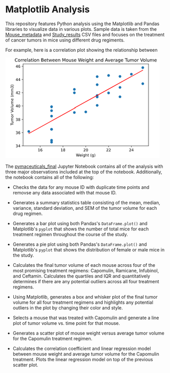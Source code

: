 # Matplotlib Analysis

This repository features Python analysis using the Matplotlib and Pandas libraries to visualize data in various plots. Sample data is taken from the [Mouse_metadata](https://github.com/lmfao415/Matplotlib-challenge/blob/main/data/Mouse_metadata.csv) and [Study_results](https://github.com/lmfao415/Matplotlib-challenge/blob/main/data/Study_results.csv) CSV files and focuses on the treatment of cancer tumors in mice using different drug regiments. 

For example, here is a correlation plot showing the relationship between

![sample](https://github.com/lmfao415/Matplotlib-challenge/blob/main/data/Screenshot%202021-04-11%20153234.png?raw=true)

The [pymaceuticals_final](https://github.com/lmfao415/Matplotlib-challenge/blob/main/pymaceuticals_final.ipynb) Jupyter Notebook contains all of the analysis with three major observations included at the top of the notebook. Additionally, the notebook contains all of the following:

* Checks the data for any mouse ID with duplicate time points and removse any data associated with that mouse ID.

* Generates a summary statistics table consisting of the mean, median, variance, standard deviation, and SEM of the tumor volume for each drug regimen.

* Generates a bar plot using both Pandas's `DataFrame.plot()` and Matplotlib's `pyplot` that shows  the number of total mice for each treatment regimen throughout the course of the study.

* Generates a pie plot using both Pandas's `DataFrame.plot()` and Matplotlib's `pyplot` that shows the distribution of female or male mice in the study.

* Calculates the final tumor volume of each mouse across four of the most promising treatment regimens: Capomulin, Ramicane, Infubinol, and Ceftamin. Calculates the quartiles and IQR and quantitatively determines if there are any potential outliers across all four treatment regimens.

* Using Matplotlib, generates a box and whisker plot of the final tumor volume for all four treatment regimens and highlights any potential outliers in the plot by changing their color and style.

* Selects a mouse that was treated with Capomulin and generate a line plot of tumor volume vs. time point for that mouse.

* Generates a scatter plot of mouse weight versus average tumor volume for the Capomulin treatment regimen.

* Calculates the correlation coefficient and linear regression model between mouse weight and average tumor volume for the Capomulin treatment. Plots the linear regression model on top of the previous scatter plot.
